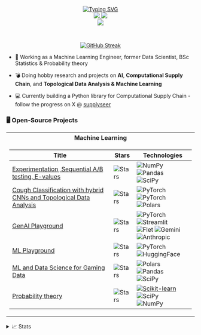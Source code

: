 <p align="center">
<a href="https://github.com/jakorostami">
    <img src="https://readme-typing-svg.demolab.com?font=Fira+Code&weight=100&size=18&duration=3000&pause=300&color=F7AC96&multiline=true&width=600&height=110&lines=Jako+Rostami;ML+Engineer+%7C+Data+Scientist+%7C+Statistician;AI+%26+ML+%7C+Statistics+%7C+Probability+theory;Computational+Supply+Chain+%7C+Topological+Data+Analysis" alt="Typing SVG" />
</a>
<br/>


<a href="https://www.linkedin.com/in/jako-r-549b59174/">
    <img src="https://img.shields.io/badge/-Linkedin-blue?style=flat-square&logo=linkedin">
</a>
<a href="mailto:rostami.jako@gmail.com">
    <img src="https://img.shields.io/badge/-Email-red?style=flat-square&logo=gmail&logoColor=white">
</a>

<br/> 


<a href="https://github.com/jakorostami">
    <img src="https://github-stats-alpha.vercel.app/api?username=jakorostami&cc=22272e&tc=F7AC96FF&ic=fff&bc=0000">
</a>

</p>
<br>

<p align="center">
<a href="https://git.io/streak-stats"><img src="https://streak-stats.demolab.com?user=jakorostami&theme=shadow-orange" alt="GitHub Streak" /></a>
</p>

* 🔨 Working as a Machine Learning Engineer, former Data Scientist, BSc Statistics & Probability theory

* 💣 Doing hobby research and projects on **AI**, **Computational Supply Chain**, and **Topological Data Analysis & Machine Learning**

* 💻 Currently building a Python library for Computational Supply Chain - follow the progress on X @ [supplyseer](https://x.com/supplyseer)

### 🖥️ Open-Source Projects
<table>
<tr><th>Machine Learning </th>
<tr><td>

|Title | Stars | Technologies|
|--|--|--|
| [Experimentation, Sequential A/B testing, E-values](https://github.com/jakorostami/expectation) | <img alt="Stars" src="https://img.shields.io/github/stars/jakorostami/expectation?style=flat-square&labelColor=black"/> | ![NumPy](https://img.shields.io/badge/NumPy-black?style=flat-square&logo=numpy) ![Pandas](https://img.shields.io/badge/Pandas-black?style=flat-square&logo=pandas) <br> ![SciPy](https://img.shields.io/badge/SciPy-black?style=flat-square&logo=scipy)|
| [Cough Classification with hybrid CNNs and Topological Data Analysis](https://github.com/jakorostami/cough_classification) | <img alt="Stars" src="https://img.shields.io/github/stars/jakorostami/cough_classification?style=flat-square&labelColor=black"/> | ![PyTorch](https://img.shields.io/badge/pytorch-black?style=flat-square&logo=pytorch) ![PyTorch](https://img.shields.io/badge/torchaudio-2D50A5?style=flat-square&logo=pytorch) <br> ![Polars](https://img.shields.io/badge/polars-black?style=flat-square&logo=polars) |
| [GenAI Playground](https://github.com/jakorostami/gen-ai-playground) | <img alt="Stars" src="https://img.shields.io/github/stars/jakorostami/gen-ai-playground?style=flat-square&labelColor=black"/> | ![PyTorch](https://img.shields.io/badge/pytorch-black?style=flat-square&logo=pytorch) ![Streamlit](https://img.shields.io/badge/-Streamlit-black?style=flat&logo=streamlit) <br> ![Flet](https://img.shields.io/badge/Flet-black?style=flat-square&logo=flutter) ![Gemini](https://img.shields.io/badge/Gemini-black?style=flat-square&logo=googlegemini) ![Anthropic](https://img.shields.io/badge/Claude-black?style=flat-square&logo=anthropic)|
| [ML Playground](https://github.com/jakorostami/ml_playground) | <img alt="Stars" src="https://img.shields.io/github/stars/jakorostami/ml_playground?style=flat-square&labelColor=black"/> | ![PyTorch](https://img.shields.io/badge/pytorch-black?style=flat-square&logo=pytorch) ![HuggingFace](https://img.shields.io/badge/HuggingFace-black?style=flat-square&logo=huggingface)|
| [ML and Data Science for Gaming Data](https://github.com/jakorostami/gaming_ds) | <img alt="Stars" src="https://img.shields.io/github/stars/jakorostami/gaming_ds?style=flat-square&labelColor=black"/> | ![Polars](https://img.shields.io/badge/polars-black?style=flat-square&logo=polars) ![Pandas](https://img.shields.io/badge/Pandas-black?style=flat-square&logo=pandas) <br> ![SciPy](https://img.shields.io/badge/SciPy-black?style=flat-square&logo=scipy)|
| [Probability theory](https://github.com/jakorostami/probability_theory) | <img alt="Stars" src="https://img.shields.io/github/stars/jakorostami/probability_theory?style=flat-square&labelColor=black"/> | [![Scikit-learn](https://img.shields.io/badge/sklearn-black?style=flat-square&logo=scikit-learn)](https://scholar.google.com/citations?view_op=view_citation&hl=en&user=b___QQ8AAAAJ&authuser=1&citation_for_view=b___QQ8AAAAJ:u5HHmVD_uO8C) ![SciPy](https://img.shields.io/badge/SciPy-black?style=flat-square&logo=scipy) <br> ![NumPy](https://img.shields.io/badge/NumPy-black?style=flat-square&logo=numpy)|

</td>
</td></tr> </table>

<details>
<summary>📈 Stats</summary>
<br>
My Github Stats

![](http://github-profile-summary-cards.vercel.app/api/cards/profile-details?username=jakorostami&theme=radical) <br>
![](http://github-profile-summary-cards.vercel.app/api/cards/repos-per-language?username=jakorostami&theme=radical) 
![](http://github-profile-summary-cards.vercel.app/api/cards/most-commit-language?username=jakorostami&theme=radical) <br>
![](https://github-readme-stats.vercel.app/api?username=jakorostami&show_icons=true&theme=radical)


</details>
